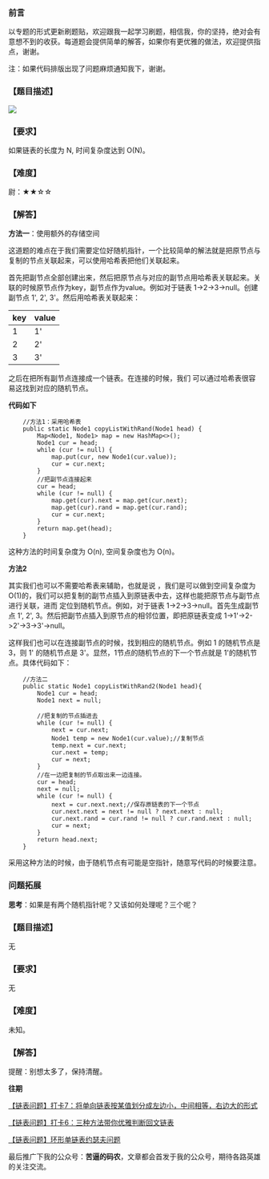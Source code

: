 ### 前言

以专题的形式更新刷题贴，欢迎跟我一起学习刷题，相信我，你的坚持，绝对会有意想不到的收获。每道题会提供简单的解答，如果你有更优雅的做法，欢迎提供指点，谢谢。

注：如果代码排版出现了问题麻烦通知我下，谢谢。

### 【题目描述】

![](https://user-gold-cdn.xitu.io/2019/2/24/1691ed07f4042e26?w=1080&h=650&f=png&s=287459)


### 【要求】

如果链表的长度为 N, 时间复杂度达到 O(N)。

### 【难度】

尉：★★☆☆

### 【解答】

**方法一**：使用额外的存储空间

这道题的难点在于我们需要定位好随机指针，一个比较简单的解法就是把原节点与复制的节点关联起来，可以使用哈希表把他们关联起来。

首先把副节点全部创建出来，然后把原节点与对应的副节点用哈希表关联起来。关联的时候原节点作为key，副节点作为value。例如对于链表 1->2->3->null。创建副节点 1', 2', 3'。然后用哈希表关联起来：


key | value
---|---
1 | 1'
2 | 2'
3 | 3'



之后在把所有副节点连接成一个链表。在连接的时候，我们 可以通过哈希表很容易这找到对应的随机节点。

**代码如下**


```   
    //方法1：采用哈希表
    public static Node1 copyListWithRand(Node1 head) {
        Map<Node1, Node1> map = new HashMap<>();
        Node1 cur = head;
        while (cur != null) {
            map.put(cur, new Node1(cur.value));
            cur = cur.next;
        }
        //把副节点连接起来
        cur = head;
        while (cur != null) {
            map.get(cur).next = map.get(cur.next);
            map.get(cur).rand = map.get(cur.rand);
            cur = cur.next;
        }
        return map.get(head);
    }
```

这种方法的时间复杂度为 O(n), 空间复杂度也为 O(n)。

**方法2**

其实我们也可以不需要哈希表来辅助，也就是说 ，我们是可以做到空间复杂度为 O(1)的，我们可以把复制的副节点插入到原链表中去，这样也能把原节点与副节点进行关联，进而
定位到随机节点。例如，对于链表 1->2->3->null。首先生成副节点 1', 2', 3。然后把副节点插入到原节点的相邻位置，即把原链表变成 1->1'->2->2'->3->3'->null。

这样我们也可以在连接副节点的时候，找到相应的随机节点。例如 1 的随机节点是 3，则 1' 的随机节点是 3'。显然，1节点的随机节点的下一个节点就是 1'的随机节点。具体代码如下：

```
    //方法二
    public static Node1 copyListWithRand2(Node1 head){
        Node1 cur = head;
        Node1 next = null;

        //把复制的节点插进去
        while (cur != null) {
            next = cur.next;
            Node1 temp = new Node1(cur.value);//复制节点
            temp.next = cur.next;
            cur.next = temp;
            cur = next;
        }
        //在一边把复制的节点取出来一边连接。
        cur = head;
        next = null;
        while (cur != null) {
            next = cur.next.next;//保存原链表的下一个节点
            cur.next.next = next != null ? next.next : null;
            cur.next.rand = cur.rand != null ? cur.rand.next : null;
            cur = next;
        }
        return head.next;
    }
```
采用这种方法的时候，由于随机节点有可能是空指针，随意写代码的时候要注意。


### 问题拓展

**思考**：如果是有两个随机指针呢？又该如何处理呢？三个呢？


### 【题目描述】

无


### 【要求】

无


### 【难度】

未知。

### 【解答】

提醒：别想太多了，保持清醒。


**往期**

[【链表问题】打卡7：将单向链表按某值划分成左边小，中间相等，右边大的形式](https://mp.weixin.qq.com/s?__biz=MzUxNzg0MDc1Mg==&mid=2247484879&idx=2&sn=601db43227da0b0e20d84b18220b2c5d&chksm=f9934fd0cee4c6c69d5358c0115785afbd1fbe7e527be1f83195ac8b92813bc9c08578a49343&token=967725286&lang=zh_CN#rd)


[【链表问题】打卡6：三种方法带你优雅判断回文链表](https://mp.weixin.qq.com/s?__biz=MzUxNzg0MDc1Mg==&mid=2247484876&idx=2&sn=94f50d773f19c3b686557a065a2f5f0f&chksm=f9934fd3cee4c6c52fe57b53b17a576fc3767ff3b0ad4fce8f672bb3e15792fcaf9cdcc05240&token=943604348&lang=zh_CN#rd)

[【链表问题】环形单链表约瑟夫问题](https://mp.weixin.qq.com/s?__biz=MzUxNzg0MDc1Mg==&mid=2247484868&idx=2&sn=65a0e3cc2ede4808307c04c4179103ef&chksm=f9934fdbcee4c6cdad7c90738df7d51561a25c160a760a0b0c3934c3d28a5710df5f0cb55ff0&token=943604348&lang=zh_CN#rd/)



最后推广下我的公众号：**苦逼的码农**，文章都会首发于我的公众号，期待各路英雄的关注交流。